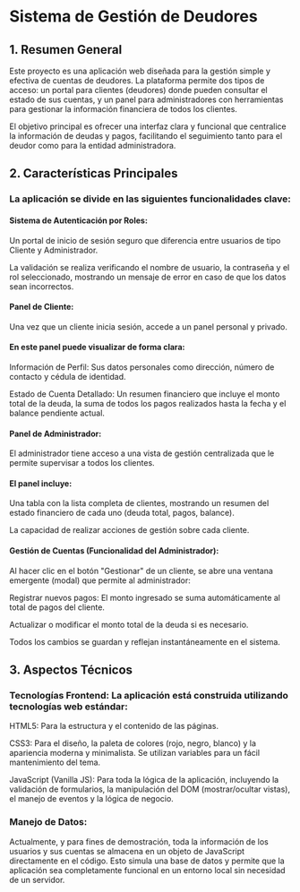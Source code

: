 <h1> Sistema de Gestión de Deudores </h1>
<h2> 1. Resumen General </h2>

<p>Este proyecto es una aplicación web diseñada para la gestión simple y efectiva de cuentas de deudores. La plataforma permite dos tipos de acceso: un portal para clientes (deudores) donde pueden consultar el estado de sus cuentas, y un panel para administradores con herramientas para gestionar la información financiera de todos los clientes. </p>

El objetivo principal es ofrecer una interfaz clara y funcional que centralice la información de deudas y pagos, facilitando el seguimiento tanto para el deudor como para la entidad administradora.

<h2> 2. Características Principales </h2>

<h3> La aplicación se divide en las siguientes funcionalidades clave: </h3>

<h4> Sistema de Autenticación por Roles: </h4> 

Un portal de inicio de sesión seguro que diferencia entre usuarios de tipo Cliente y Administrador.

La validación se realiza verificando el nombre de usuario, la contraseña y el rol seleccionado, mostrando un mensaje de error en caso de que los datos sean incorrectos.

<h4> Panel de Cliente: </h4> 

Una vez que un cliente inicia sesión, accede a un panel personal y privado.

<h4> En este panel puede visualizar de forma clara: </h4> 

Información de Perfil: Sus datos personales como dirección, número de contacto y cédula de identidad.

Estado de Cuenta Detallado: Un resumen financiero que incluye el monto total de la deuda, la suma de todos los pagos realizados hasta la fecha y el balance pendiente actual.

<h4> Panel de Administrador: </h4> 

El administrador tiene acceso a una vista de gestión centralizada que le permite supervisar a todos los clientes.

<h4> El panel incluye: </h4> 

Una tabla con la lista completa de clientes, mostrando un resumen del estado financiero de cada uno (deuda total, pagos, balance).

La capacidad de realizar acciones de gestión sobre cada cliente.

<h4> Gestión de Cuentas (Funcionalidad del Administrador): </h4> 

Al hacer clic en el botón "Gestionar" de un cliente, se abre una ventana emergente (modal) que permite al administrador:

Registrar nuevos pagos: El monto ingresado se suma automáticamente al total de pagos del cliente.

Actualizar o modificar el monto total de la deuda si es necesario.

Todos los cambios se guardan y reflejan instantáneamente en el sistema.

<h2> 3. Aspectos Técnicos </h2>

<h3> Tecnologías Frontend: La aplicación está construida utilizando tecnologías web estándar: </h3>

HTML5: Para la estructura y el contenido de las páginas.

CSS3: Para el diseño, la paleta de colores (rojo, negro, blanco) y la apariencia moderna y minimalista. Se utilizan variables para un fácil mantenimiento del tema.

JavaScript (Vanilla JS): Para toda la lógica de la aplicación, incluyendo la validación de formularios, la manipulación del DOM (mostrar/ocultar vistas), el manejo de eventos y la lógica de negocio.

<h3> Manejo de Datos: </h3>

Actualmente, y para fines de demostración, toda la información de los usuarios y sus cuentas se almacena en un objeto de JavaScript directamente en el código. Esto simula una base de datos y permite que la aplicación sea completamente funcional en un entorno local sin necesidad de un servidor.
